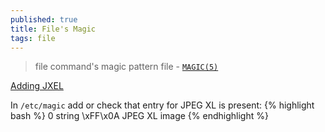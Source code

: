 ```yaml
---
published: true
title: File's Magic
tags: file
---
```

> file command's magic pattern file - [`MAGIC(5)`](https://www.linux.org/docs/man5/magic.html)

[Adding JXEL](https://chatgpt.com/share/6793ffae-b7d0-800d-8b7a-0ab669ed4d87)

In `/etc/magic` add or check that entry for JPEG XL is present:
{% highlight bash %}
0   string  \xFF\x0A   JPEG XL image
{% endhighlight %}